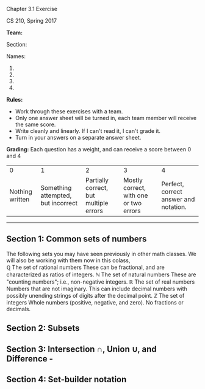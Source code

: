 Chapter 3.1 Exercise		

CS 210, Spring 2017

**Team:**

Section:

Names:

1. 
2. 
3. 
4. 

**Rules:** 

* Work through these exercises with a team. 
* Only one answer sheet will be turned in, each team member will receive the same score. 
* Write cleanly and linearly. If I can't read it, I can't grade it.
* Turn in your answers on a separate answer sheet.

**Grading:** Each question has a weight, and can receive a score between 0 and 4

<table>
<tr>
<td>0</td>
<td>1</td>
<td>2</td>
<td>3</td>
<td>4</td>
</tr>
<tr>
<td>Nothing written</td>
<td>Something attempted, but incorrect</td>
<td>Partially correct, but multiple errors</td>
<td>Mostly correct, with one or two errors</td>
<td>Perfect, correct answer and notation.</td>
</tr>
</table>

---

## Section 1: Common sets of numbers

  The following sets you may have seen previously in other math classes. We will also be working with them now in this colass,  
  ℚ   The set of rational numbers   These can be fractional, and are characterized as ratios of integers.
  ℕ   The set of natural numbers    These are "counting numbers"; i.e., non-negative integers.
  ℝ   The set of real numbers       Numbers that are not imaginary. This can include decimal numbers with possibly unending strings of digits after the decimal point.
  ℤ   The set of integers           Whole numbers (positive, negative, and zero). No fractions or decimals.

## Section 2: Subsets

## Section 3: Intersection ∩, Union ∪, and Difference -

## Section 4: Set-builder notation
